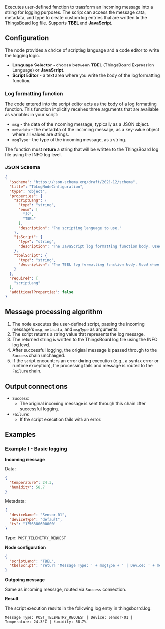 Executes user-defined function to transform an incoming message into a string for logging purposes. The script can access the message data, metadata, and type to create custom log
entries that are written to the ThingsBoard log file.
Supports **TBEL** and **JavaScript**.

## Configuration

The node provides a choice of scripting language and a code editor to write the logging logic.

- **Language Selector** - choose between **TBEL** (ThingsBoard Expression Language) or **JavaScript**.
- **Script Editor** - a text area where you write the body of the log formatting function.

### Log formatting function

The code entered into the script editor acts as the body of a log formatting function. This function implicitly receives three arguments that are available as variables in your
script:

- `msg` - the data of the incoming message, typically as a JSON object.
- `metadata` - the metadata of the incoming message, as a key-value object where all values are strings.
- `msgType` - the type of the incoming message, as a string.

The function must **return** a string that will be written to the ThingsBoard log file using the INFO log level.

### JSON Schema

```json
{
  "$schema": "https://json-schema.org/draft/2020-12/schema",
  "title": "TbLogNodeConfiguration",
  "type": "object",
  "properties": {
    "scriptLang": {
      "type": "string",
      "enum": [
        "JS",
        "TBEL"
      ],
      "description": "The scripting language to use."
    },
    "jsScript": {
      "type": "string",
      "description": "The JavaScript log formatting function body. Used when 'scriptLang' is set to 'JS'."
    },
    "tbelScript": {
      "type": "string",
      "description": "The TBEL log formatting function body. Used when 'scriptLang' is set to 'TBEL'."
    }
  },
  "required": [
    "scriptLang"
  ],
  "additionalProperties": false
}
```

## Message processing algorithm

1. The node executes the user-defined script, passing the incoming message's `msg`, `metadata`, and `msgType` as arguments.
2. The script returns a string value that represents the log message.
3. The returned string is written to the ThingsBoard log file using the INFO log level.
4. After successful logging, the original message is passed through to the `Success` chain unchanged.
5. If the script encounters an error during execution (e.g., a syntax error or runtime exception), the processing fails and message is routed to the `Failure` chain.

## Output connections

- `Success`:
    - The original incoming message is sent through this chain after successful logging.
- `Failure`:
    - If the script execution fails with an error.

## Examples

### Example 1 - Basic logging

**Incoming message**

Data:

```json
{
  "temperature": 24.3,
  "humidity": 58.7
}
```

Metadata:

```json
{
  "deviceName": "Sensor-01",
  "deviceType": "default",
  "ts": "1756380600000"
}
```

Type: `POST_TELEMETRY_REQUEST`

**Node configuration**

```json
{
  "scriptLang": "TBEL",
  "tbelScript": "return 'Message Type: ' + msgType + ' | Device: ' + metadata.deviceName + ' | Temperature: ' + msg.temperature + '°C | Humidity: ' + msg.humidity + '%';"
}
```

**Outgoing message**

Same as incoming message, routed via `Success` connection.

**Result**

The script execution results in the following log entry in thingsboard.log:

```
Message Type: POST_TELEMETRY_REQUEST | Device: Sensor-01 | Temperature: 24.3°C | Humidity: 58.7%
```
